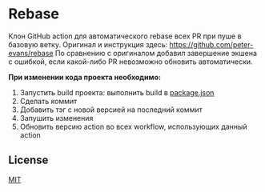 # Rebase

Клон GitHub action для автоматического rebase всех PR при пуше в базовую ветку. Оригинал и инструкция здесь: https://github.com/peter-evans/rebase 
По сравнению с оригиналом добавил завершение экшена с ошибкой, если какой-либо PR невозможно обновить автоматически.

**При изменении кода проекта необходимо:**
1. Запустить build проекта: выполнить build в [package.json](package.json)
2. Сделать коммит 
3. Добавить тэг с новой версией на последний коммит 
4. Запушить изменения 
5. Обновить версию action во всех workflow, использующих данный action

## License

[MIT](LICENSE)
